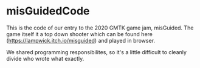 # misGuidedCode
This is the code of our entry to the 2020 GMTK game jam, misGuided. The game itself it a top down shooter which can be found here (https://lampwick.itch.io/misguided) and played in browser.

We shared programming responsibilites, so it's a little difficult to cleanly divide who wrote what exactly.
